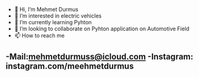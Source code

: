 - 👋 Hi, I’m Mehmet Durmus
- 👀 I’m interested in electric vehicles
- 🌱 I’m currently learning Pyhton
- 💞️ I’m looking to collaborate on Pyhton application on Automotive Field
- 📫 How to reach me 

-Mail:mehmetdurmuss@icloud.com
-Instagram: instagram.com/meehmetdurmus
-

<!---
mehmetdurmuss/mehmetdurmuss is a ✨ special ✨ repository because its `README.md` (this file) appears on your GitHub profile.
You can click the Preview link to take a look at your changes.
--->
